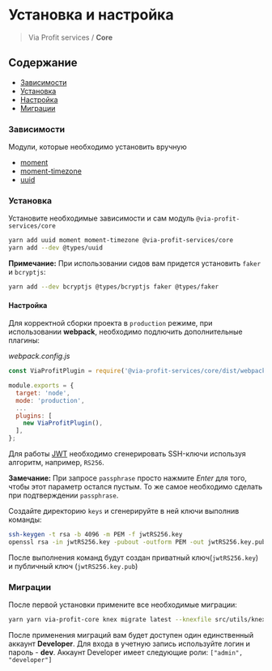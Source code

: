 # Установка и настройка

> Via Profit services / **Core**

## Содержание

- [Зависимости](#dependencies)
- [Установка](#install)
- [Настройка](#setup)
- [Миграции](#migrations)


### <a name="dependencies"></a> Зависимости

  Модули, которые необходимо установить вручную

 - [moment](https://github.com/moment/moment)
 - [moment-timezone](https://github.com/moment/moment-timezone)
 - [uuid](https://github.com/uuidjs/uuid)

### <a name="install"></a> Установка

Установите необходимые зависимости и сам модуль `@via-profit-services/core`

```bash
yarn add uuid moment moment-timezone @via-profit-services/core
yarn add --dev @types/uuid
```

**Примечание:** При использовании сидов вам придется установить `faker` и `bcryptjs`:

```bash
yarn add --dev bcryptjs @types/bcryptjs faker @types/faker
```

#### <a name="setup"></a> Настройка

Для корректной сборки проекта в `production` режиме, при использовании **webpack**, необходимо подлючить дополнительные плагины:

_webpack.config.js_

```js
const ViaProfitPlugin = require('@via-profit-services/core/dist/webpack');

module.exports = {
  target: 'node',
  mode: 'production',
  ...
  plugins: [
    new ViaProfitPlugin(), 
  ],
};

```



Для работы [JWT](https://github.com/auth0/node-jsonwebtoken) необходимо сгенерировать SSH-ключи используя алгоритм, например, `RS256`.

**Замечание:** При запросе `passphrase` просто нажмите _Enter_ для того, чтобы этот параметр остался пустым. То же самое необходимо сделать при подтверждении `passphrase`.

Создайте директорию `keys` и сгенерируйте в ней ключи выполнив команды:

```bash
ssh-keygen -t rsa -b 4096 -m PEM -f jwtRS256.key
openssl rsa -in jwtRS256.key -pubout -outform PEM -out jwtRS256.key.pub
```

После выполнения команд будут создан приватный ключ(`jwtRS256.key`) и публичный ключ (`jwtRS256.key.pub`)

### <a name="migrations"></a> Миграции

После первой установки примените все необходимые миграции:

```bash
yarn yarn via-profit-core knex migrate latest --knexfile src/utils/knexfile.ts
```

После применения миграций вам будет доступен один единственный аккаунт **Developer**. Для входа в учетную запись используйте логин и пароль - **dev**. Аккаунт Developer имеет следующие роли: `["admin", "developer"]`

